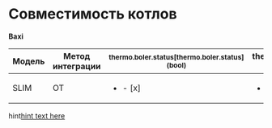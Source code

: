 # Совместимость котлов
**Baxi**

|Модель | Метод интеграции |<sup> thermo.boler.status[thermo.boler.status] (bool)</sup> | thermo.dhw.status (bool)| thermo.ot.error_code (int)|thermo.boiler.temperature (float)| thermo.dhw.temperature (float)| thermo.boiler.temperature_outside (float)| thermo.boiler.return_temperature (float)|thermo.boiler.modulation (float)| thermo.boiler.pressure (float)|thermo.ot.bus_error_count (float)|thermo.ot.bus_state (float)| thermo.boiler.target_temperature (float)| thermo.dhw.target_temperature (float)|thermo.boiler.max_temperature (float)|
|-|-|-|-|-|-|-|-|-|-|-|-|-|-|-|-|
|SLIM|OT|<ul><li>- [x] </li></ul>|<ul><li>- [x] </li></ul>|<ul><li>- [x] </li></ul>|<ul><li>- [x] </li></ul>|<ul><li>- [x] </li></ul>|<ul><li>- [x] </li></ul>|<ul><li>- [x] </li></ul>|<ul><li>- [x] </li></ul>|<ul><li>- [x] </li></ul>

hint[hint text here](https://URL.com)
